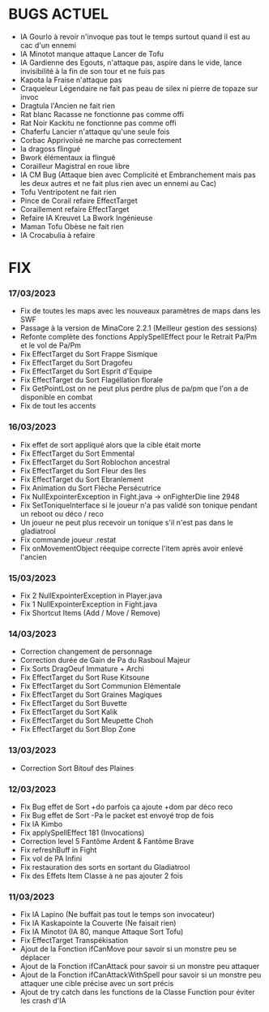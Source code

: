 # BUGS ACTUEL

- IA Gourlo à revoir n'invoque pas tout le temps surtout quand il est au cac d'un ennemi
- IA Minotot manque attaque Lancer de Tofu
- IA Gardienne des Egouts, n'attaque pas, aspire dans le vide, lance invisibilité à la fin de son tour et ne fuis pas
- Kapota la Fraise n'attaque pas
- Craqueleur Légendaire ne fait pas peau de silex ni pierre de topaze sur invoc
- Dragtula l'Ancien ne fait rien
- Rat blanc Racasse ne fonctionne pas comme offi
- Rat Noir Kackitu ne fonctionne pas comme offi
- Chaferfu Lancier n'attaque qu'une seule fois
- Corbac Apprivoisé ne marche pas correctement
- Ia dragoss flingué
- Bwork élémentaux ia flingué
- Corailleur Magistral en roue libre
- IA CM Bug (Attaque bien avec Complicité et Embranchement mais pas les deux autres et ne fait plus rien avec un ennemi au Cac)
- Tofu Ventripotent ne fait rien
- Pince de Corail refaire EffectTarget
- Coraillement refaire EffectTarget
- Refaire IA Kreuvet La Bwork Ingénieuse
- Maman Tofu Obèse ne fait rien
- IA Crocabulia à refaire

# FIX

### **17/03/2023**
- Fix de toutes les maps avec les nouveaux paramètres de maps dans les SWF
- Passage à la version de MinaCore 2.2.1 (Meilleur gestion des sessions)
- Refonte complète des fonctions ApplySpellEffect pour le Retrait Pa/Pm et le vol de Pa/Pm
- Fix EffectTarget du Sort Frappe Sismique
- Fix EffectTarget du Sort Dragofeu
- Fix EffectTarget du Sort Esprit d'Equipe
- Fix EffectTarget du Sort Flagéllation florale
- Fix GetPointLost on ne peut plus perdre plus de pa/pm que l'on a de disponible en combat
- Fix de tout les accents


### **16/03/2023**
- Fix effet de sort appliqué alors que la cible était morte
- Fix EffectTarget du Sort Emmental
- Fix EffectTarget du Sort Roblochon ancestral
- Fix EffectTarget du Sort Fleur des Iles
- Fix EffectTarget du Sort Ebranlement
- Fix Animation du Sort Flèche Persécutrice
- Fix NullExpointerException in Fight.java -> onFighterDie line 2948
- Fix SetToniqueInterface si le joueur n'a pas validé son tonique pendant un reboot ou déco / reco
- Un joueur ne peut plus recevoir un tonique s'il n'est pas dans le gladiatrool
- Fix commande joueur .restat
- Fix onMovementObject réequipe correcte l'item après avoir enlevé l'ancien

### **15/03/2023**
- Fix 2 NullExpointerException in Player.java
- Fix 1 NullExpointerException in Fight.java
- Fix Shortcut Items (Add / Move / Remove)

### **14/03/2023**
- Correction changement de personnage
- Correction durée de Gain de Pa du Rasboul Majeur
- Fix Sorts DragOeuf Immature + Archi
- Fix EffectTarget du Sort Ruse Kitsoune
- Fix EffectTarget du Sort Communion Elémentale
- Fix EffectTarget du Sort Graines Magiques
- Fix EffectTarget du Sort Buvette
- Fix EffectTarget du Sort Kalik
- Fix EffectTarget du Sort Meupette Choh
- Fix EffectTarget du Sort Blop Zone

### **13/03/2023**
- Correction Sort Bitouf des Plaines

### **12/03/2023**
- Fix Bug effet de Sort +do parfois ça ajoute +dom par déco reco
- Fix Bug effet de Sort -Pa le packet est envoyé trop de fois
- Fix IA Kimbo
- Fix applySpellEffect 181 (Invocations)
- Correction level 5 Fantôme Ardent & Fantôme Brave
- Fix refreshBuff in Fight
- Fix vol de PA Infini
- Fix restauration des sorts en sortant du Gladiatrool
- Fix des Effets Item Classe à ne pas ajouter 2 fois

### **11/03/2023**
- Fix IA Lapino (Ne buffait pas tout le temps son invocateur)
- Fix IA Kaskapointe la Couverte (Ne faisait rien)
- Fix IA Minotot (IA 80, manque Attaque Sort Tofu)
- Fix EffectTarget Transpékisation
- Ajout de la Fonction ifCanMove pour savoir si un monstre peu se déplacer
- Ajout de la Fonction ifCanAttack pour savoir si un monstre peu attaquer
- Ajout de la Fonction ifCanAttackWithSpell pour savoir si un monstre peu attaquer une cible précise avec un sort précis
- Ajout de try catch dans les functions de la Classe Function pour éviter les crash d'IA